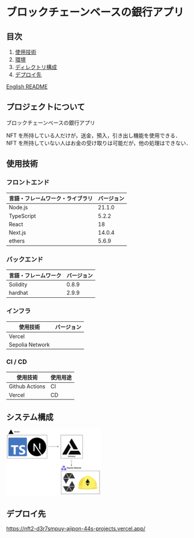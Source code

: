 # ブロックチェーンベースの銀行アプリ

## 目次

1. [使用技術](#使用技術)
2. [環境](#環境)
3. [ディレクトリ構成](#ディレクトリ構成)
4. [デプロイ先](#デプロイ先)

<a href="https://github.com/ajipon-44/nft2/blob/main/docs/README.md">
  English README
</a>
<!-- プロジェクトについて -->

## プロジェクトについて

ブロックチェーンベースの銀行アプリ

<!-- プロジェクトの概要を記載 -->

NFT を所持している人だけが，送金，預入，引き出し機能を使用できる．<br>
NFT を所持していない人はお金の受け取りは可能だが，他の処理はできない．

## 使用技術

<!-- 言語、フレームワーク、ミドルウェア、インフラの一覧とバージョンを記載 -->

### フロントエンド

| 言語・フレームワーク・ライブラリ | バージョン |
| -------------------------------- | ---------- |
| Node.js                          | 21.1.0     |
| TypeScript                       | 5.2.2      |
| React                            | 18         |
| Next.js                          | 14.0.4     |
| ethers                           | 5.6.9      |

### バックエンド

| 言語・フレームワーク | バージョン |
| -------------------- | ---------- |
| Solidity             | 0.8.9      |
| hardhat              | 2.9.9      |

### インフラ

| 使用技術        | バージョン |
| --------------- | ---------- |
| Vercel          |            |
| Sepolia Network |            |

### CI / CD

| 使用技術       | 使用用途 |
| -------------- | -------- |
| Github Actions | CI       |
| Vercel         | CD       |

## システム構成

<img src="docs/system_schema.png" width="50%">

## デプロイ先

https://nft2-d3r7smpuy-ajipon-44s-projects.vercel.app/
